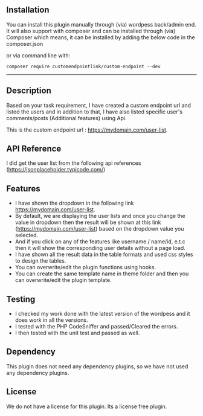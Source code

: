 ## Installation

You can install this plugin manually through (via) wordpess back/admin end. It will also support with composer and can be installed through (via) Composer which means, it can be installed by adding the below code in the composer.json 

or via command line with: 

```
composer require customendpointlink/custom-endpoint --dev

```

-------------


## Description

Based on your task requirement, I have created a custom endpoint url and listed the users and in addition to that, I have also listed specific user's comments/posts (Additional features) using Api.

This is the custom endpoint url : https://mydomain.com/user-list.


## API Reference

I did get the user list from the following api references (https://jsonplaceholder.typicode.com/)

## Features

   * I have shown the dropdown in the following link https://mydomain.com/user-list.
   * By default, we are displaying the user lists and once you change the value in dropdown then the result will be shown at this link (https://mydomain.com/user-list) based on the dropdown value you selected.
   * And if you click on any of the features like username / name/id, e.t.c then it will show the corresponding user details without a page load.
   * I have shown all the result data in the table formats and used css styles to design the tables.
   * You can overwrite/edit the plugin functions using hooks.
   * You can create the same template name in theme folder and then you can overwrite/edit the plugin template.

## Testing    

   * I checked my work done with the latest version of the wordpess and it does work in all the versions.
   * I tested with the PHP CodeSniffer and passed/Cleared the errors.
   * I then tested with the unit test and passed as well.
   
## Dependency    

This plugin does not need any dependency plugins, so we have not used any dependency plugins.

## License    

We do not have a license for this plugin. Its a license free plugin.

